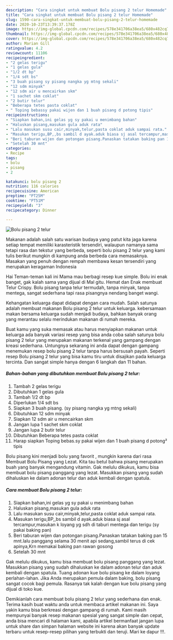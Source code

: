 ```yaml
---
description: "Cara singkat untuk membuat Bolu pisang 2 telur Homemade"
title: "Cara singkat untuk membuat Bolu pisang 2 telur Homemade"
slug: 1590-cara-singkat-untuk-membuat-bolu-pisang-2-telur-homemade
date: 2020-10-23T13:39:37.178Z
image: https://img-global.cpcdn.com/recipes/578e341706a38ea5/680x482cq70/bolu-pisang-2-telur-foto-resep-utama.jpg
thumbnail: https://img-global.cpcdn.com/recipes/578e341706a38ea5/680x482cq70/bolu-pisang-2-telur-foto-resep-utama.jpg
cover: https://img-global.cpcdn.com/recipes/578e341706a38ea5/680x482cq70/bolu-pisang-2-telur-foto-resep-utama.jpg
author: Marian Gill
ratingvalue: 4.2
reviewcount: 11106
recipeingredient:
- "2 gelas terigu"
- "1 gelas gula"
- "1/2 dt bp"
- "1/4 sdt bs"
- "3 buah pisang sy pisang nangka yg mtng sekali"
- "12 sdm minyak"
- "12 sdm air u mencairkan skm"
- "1 sachet skm coklat"
- "2 butir telur"
- "Beberapa tetes pasta coklat"
- " Toping bebassy pakai wijen dan 1 buah pisang d potong tipis"
recipeinstructions:
- "Siapkan bahan,ini gelas yg sy pakai u menimbang bahan"
- "Haluskan pisang,masukan gula aduk rata"
- "Lalu masukan susu cair,minyak,telur,pasta coklat aduk sampai rata."
- "Masukan terigu,BP,,bs sambil d ayak.aduk biasa sj asal tercampur,masukan k loyang yg sdh di taburi mentega dan terigu (sy pakai baking pan)"
- "Beri taburan wijen dan potongan pisang.Panaskan tatakan baking pan 15 mnt.lalu panggang selama 30 menit api sedang,sambil terus di cek apinya,Krn memakai baking pan rawan gosong"
- "Setelah 30 mnt"
categories:
- Recipe
tags:
- bolu
- pisang
- 2

katakunci: bolu pisang 2 
nutrition: 116 calories
recipecuisine: American
preptime: "PT25M"
cooktime: "PT51M"
recipeyield: "3"
recipecategory: Dinner

---
```



![Bolu pisang 2 telur](https://img-global.cpcdn.com/recipes/578e341706a38ea5/680x482cq70/bolu-pisang-2-telur-foto-resep-utama.jpg)

Makanan adalah salah satu warisan budaya yang patut kita jaga karena setiap tempat memiliki karasteristik tersendiri, walaupun namanya sama tetapi rasa dan tekstur yang berbeda, seperti bolu pisang 2 telur yang kami tulis berikut mungkin di kampung anda berbeda cara memasaknya. Masakan yang penuh dengan rempah membawa kesan tersendiri yang merupakan keragaman Indonesia

Hai Teman-teman kali ini Mama mau berbagi resep kue simple. Bolu ini enak banget, gak kalah sama yang dijual di Mal gitu. Hemat dan Enak membuat Telur Crispy. Bolu pisang tanpa telur termudah, tanpa minyak, tanpa mentega, sangat sederhana tapi rasa pisangnya nendang banget wangi.

Kehangatan keluarga dapat didapat dengan cara mudah. Salah satunya adalah membuat makanan Bolu pisang 2 telur untuk keluarga. kebersamaan makan bersama keluarga sudah menjadi budaya, bahkan banyak orang yang merantau selalu merindukan makanan di rumah mereka.

Buat kamu yang suka memasak atau harus menyiapkan makanan untuk keluarga ada banyak variasi resep yang bisa anda coba salah satunya bolu pisang 2 telur yang merupakan makanan terkenal yang gampang dengan kreasi sederhana. Untungnya sekarang ini anda dapat dengan gampang menemukan resep bolu pisang 2 telur tanpa harus bersusah payah.
Seperti resep Bolu pisang 2 telur yang bisa kamu tiru untuk disajikan pada keluarga tercinta. Dan sangat simple hanya dengan 6 langkah dan 11 bahan.


<!--inarticleads1-->

##### Bahan-bahan yang dibutuhkan membuat Bolu pisang 2 telur:

1. Tambah 2 gelas terigu
1. Dibutuhkan 1 gelas gula
1. Tambah 1/2 dt bp
1. Diperlukan 1/4 sdt bs
1. Siapkan 3 buah pisang. (sy pisang nangka yg mtng sekali)
1. Dibutuhkan 12 sdm minyak
1. Siapkan 12 sdm air u mencairkan skm
1. Jangan lupa 1 sachet skm coklat
1. Jangan lupa 2 butir telur
1. Dibutuhkan Beberapa tetes pasta coklat
1. Harap siapkan  Toping bebas.sy pakai wijen dan 1 buah pisang d potong² tipis


Bolu pisang kini menjadi bolu yang favorit , mungkin karena dari rasa Membuat Bolu Pisang yang Lezat. Kita tau betul bahwa pisang merupakan buah yang banyak mengandung vitamin. Gak melulu dikukus, kamu bisa membuat bolu pisang panggang yang lezat. Masukkan pisang yang sudah dihaluskan ke dalam adonan telur dan aduk kembali dengan spatula. 

<!--inarticleads2-->

##### Cara membuat  Bolu pisang 2 telur:

1. Siapkan bahan,ini gelas yg sy pakai u menimbang bahan
1. Haluskan pisang,masukan gula aduk rata
1. Lalu masukan susu cair,minyak,telur,pasta coklat aduk sampai rata.
1. Masukan terigu,BP,,bs sambil d ayak.aduk biasa sj asal tercampur,masukan k loyang yg sdh di taburi mentega dan terigu (sy pakai baking pan)
1. Beri taburan wijen dan potongan pisang.Panaskan tatakan baking pan 15 mnt.lalu panggang selama 30 menit api sedang,sambil terus di cek apinya,Krn memakai baking pan rawan gosong
1. Setelah 30 mnt


Gak melulu dikukus, kamu bisa membuat bolu pisang panggang yang lezat. Masukkan pisang yang sudah dihaluskan ke dalam adonan telur dan aduk kembali dengan spatula. Tuang adonan kue bolu pisang ke dalam loyang perlahan-lahan. Jika Anda merupakan pemula dalam baking, bolu pisang sangat cocok bagi pemula. Rasanya tak kalah dengan kue bolu pisang yang dijual di toko kue. 

Demikianlah cara membuat bolu pisang 2 telur yang sederhana dan enak. Terima kasih buat waktu anda untuk membaca artikel makanan ini. Saya yakin kamu bisa berkreasi dengan gampang di rumah. Kami masih mempunyai banyak resep makanan spesial yang sangat simple dan cepat, anda bisa mencari di halaman kami, apabila artikel bermanfaat jangan lupa untuk share dan simpan halaman website ini karena akan banyak update terbaru untuk resep-resep pilihan yang terbukti dan teruji. Mari ke dapur !!!. 

